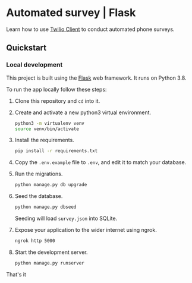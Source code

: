 # Automated survey | Flask

Learn how to use [Twilio Client](https://www.twilio.com/client) to conduct automated phone surveys.

## Quickstart

### Local development

This project is built using the [Flask](http://flask.pocoo.org/) web framework. It runs on Python 3.8.

To run the app locally follow these steps:

1. Clone this repository and `cd` into it.

2. Create and activate a new python3 virtual environment.

   ```bash
   python3 -m virtualenv venv
   source venv/bin/activate
   ```

3. Install the requirements.

    ```bash
    pip install -r requirements.txt
    ```

4. Copy the `.env.example` file to `.env`, and edit it to match your database.

5. Run the migrations.

    ```bash
    python manage.py db upgrade
    ```

6. Seed the database.

   ```bash
   python manage.py dbseed
   ```

   Seeding will load `survey.json` into SQLite.

7. Expose your application to the wider internet using ngrok.

    ```bash
    ngrok http 5000
    ```

8. Start the development server.

    ```bash
    python manage.py runserver
    ```

That's it